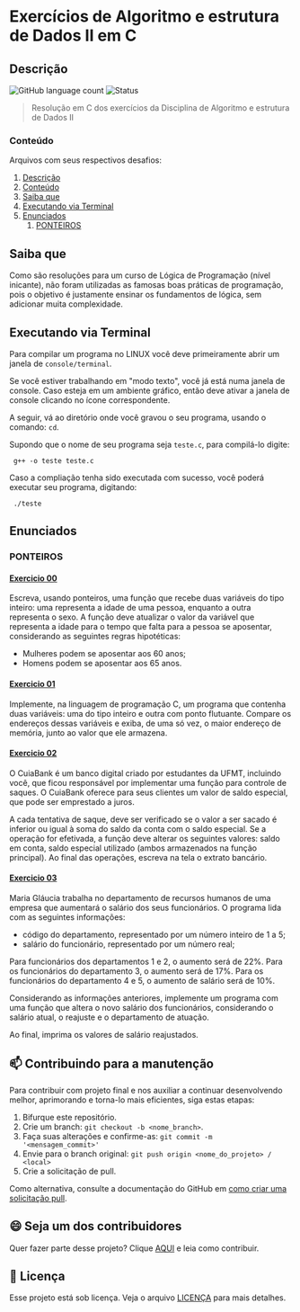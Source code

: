 # Exercícios de Algoritmo e estrutura de Dados II em C 

## Descrição

![GitHub language count](https://img.shields.io/static/v1?label=C&message=framework&color=blue&style=for-the-badge&logo=C)
![Status](https://img.shields.io/static/v1?label=STATUS&message=ANDAMENTO&color=GREEN&style=for-the-badge)

> Resolução em C dos exercícios da Disciplina de Algoritmo e estrutura de Dados II

### Conteúdo

Arquivos com seus respectivos desafios:

1. [Descrição](#descrição)
2. [Conteúdo](#conteúdo)
3. [Saiba que](#saiba-que)
4. [Executando via Terminal](#exec-term)
5. [Enunciados](#enunciados)
   1. [PONTEIROS](#PONTEIROS)
  
## Saiba que

Como são resoluções para um curso de Lógica de Programação (nível inicante), não foram utilizadas as famosas boas práticas de programação, pois o objetivo é justamente ensinar os fundamentos de lógica, sem adicionar muita complexidade.

## Executando via Terminal

Para compilar um programa no LINUX você deve primeiramente abrir um janela de `console/terminal`. 

Se você estiver trabalhando em "modo texto", você já está numa janela de console. Caso esteja em um ambiente gráfico, então deve ativar a janela de console clicando no ícone correspondente.

A seguir, vá ao diretório onde você gravou o seu programa, usando o comando: `cd`.

Supondo que o nome de seu programa seja `teste.c`, para compilá-lo digite:

```
 g++ -o teste teste.c
```

Caso a compliação tenha sido executada com sucesso, você poderá executar seu programa, digitando:

```
 ./teste
```

## Enunciados
### PONTEIROS

#### [Exercicio 00](https://github.com/DebbieMatt/Alg_II/blob/e85afc49fe301cf4e549e393bf1d2d4e314294ce/PONTEIROS/UNID.01_ATV_00.c)

Escreva, usando ponteiros, uma função que recebe duas variáveis do tipo inteiro: uma representa a idade de uma pessoa, enquanto a outra representa o sexo. A função deve atualizar o valor da variável que representa a idade para o tempo que falta para a pessoa se aposentar, considerando as seguintes regras hipotéticas: 
* Mulheres podem se aposentar aos 60 anos; 
* Homens podem se aposentar aos 65 anos.

#### [Exercicio 01](PONTEIROS/UNID.%2001%20ATV%2001.c)

Implemente, na linguagem de programação C, um programa que contenha duas variáveis: uma do tipo inteiro e outra com ponto flutuante. Compare os endereços dessas variáveis e exiba, de uma só vez, o maior endereço de memória, junto ao valor que ele armazena. 

#### [Exercicio 02](PONTEIROS/UNID.%2001%20ATV%2002.c)

O CuiaBank é um banco digital criado por estudantes da UFMT, incluindo você, que ficou responsável por implementar uma função para controle de saques. O CuiaBank oferece para seus clientes um valor de saldo especial, que pode ser emprestado a juros.

A cada tentativa de saque, deve ser verificado se o valor a ser sacado é inferior ou igual à soma do saldo da conta com o saldo especial. Se a operação for efetivada, a função deve alterar os seguintes valores: saldo em conta, saldo especial utilizado (ambos armazenados na função principal). Ao final das operações, escreva na tela o extrato bancário. 

#### [Exercicio 03](PONTEIROS/UNID.%2001%20ATV%2003.c)

Maria Gláucia trabalha no departamento de recursos humanos de uma empresa que aumentará o salário dos seus funcionários. O programa lida com as seguintes informações:

* código do departamento, representado por um número inteiro de 1 a 5;
* salário do funcionário, representado por um número real;

Para funcionários dos departamentos 1 e 2, o aumento será de 22%. Para os funcionários do departamento 3, o aumento será de 17%. Para os funcionários do departamento 4 e 5, o aumento de salário será de 10%.

Considerando as informações anteriores, implemente um programa com uma função que altera o novo salário dos funcionários, considerando o salário atual, o reajuste e o departamento de atuação. 

Ao final, imprima os valores de salário reajustados.

## 📫 Contribuindo para a manutenção

Para contribuir com projeto final e nos auxiliar a continuar desenvolvendo melhor, aprimorando e torna-lo mais eficientes, siga estas etapas:

1. Bifurque este repositório.
2. Crie um branch: `git checkout -b <nome_branch>`.
3. Faça suas alterações e confirme-as: `git commit -m '<mensagem_commit>'`
4. Envie para o branch original: `git push origin <nome_do_projeto> / <local>`
5. Crie a solicitação de pull.

Como alternativa, consulte a documentação do GitHub em [como criar uma solicitação pull](https://help.github.com/en/github/collaborating-with-issues-and-pull-requests/creating-a-pull-request).

## 😄 Seja um dos contribuidores

Quer fazer parte desse projeto? Clique [AQUI](CONTRIBUTING.md) e leia como contribuir.

## 📝 Licença

Esse projeto está sob licença. Veja o arquivo [LICENÇA](LICENSE.md) para mais detalhes.